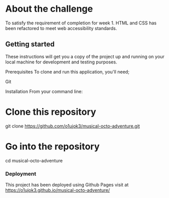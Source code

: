 # About the challenge

To satisfy the requirement of completion for week 1.
HTML and CSS has been refactored to meet web accessibility standards.

## Getting started

These instructions will get you a copy of the project up and running on your local machine for development and testing purposes.

Prerequisites
To clone and run this application, you'll need;

Git

Installation
From your command line:

# Clone this repository

git clone https://github.com/o1ujok3/musical-octo-adventure.git

# Go into the repository

cd musical-octo-adventure

### Deployment

This project has been deployed using Github Pages visit at https://o1ujok3.github.io/musical-octo-adventure/
